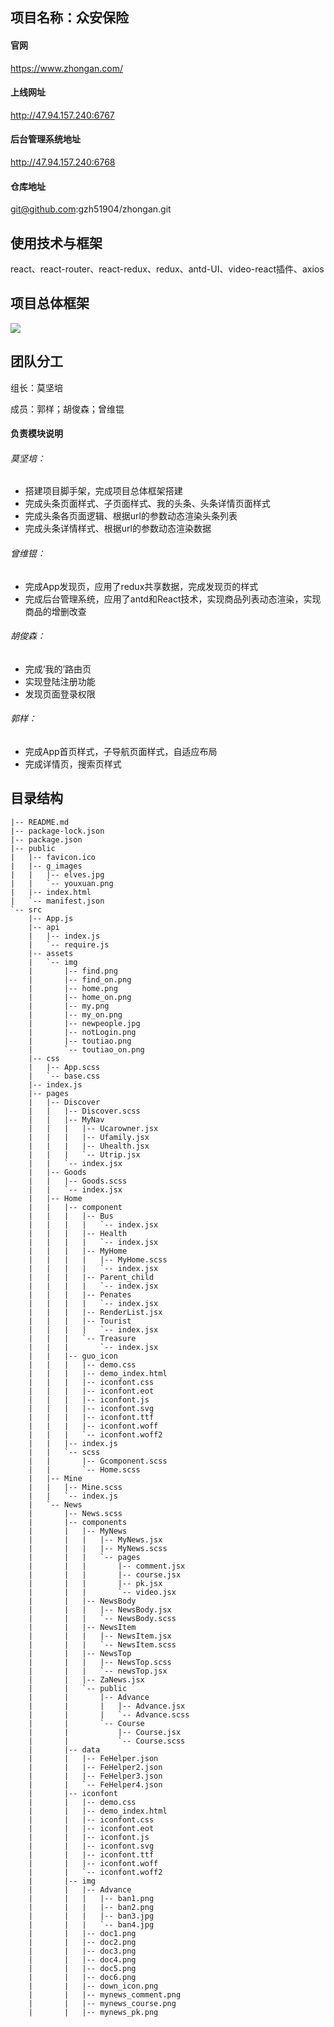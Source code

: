 ## 项目名称：众安保险

#### 官网

https://www.zhongan.com/

#### 上线网址

http://47.94.157.240:6767

#### 后台管理系统地址

http://47.94.157.240:6768

#### 仓库地址

git@github.com:gzh51904/zhongan.git

## 使用技术与框架

react、react-router、react-redux、redux、antd-UI、video-react插件、axios

## 项目总体框架

![](https://github.com/gzh51904/zhongan/blob/dev/zhongan-cli/cli.png)

## 团队分工

组长：莫坚培

成员：郭样；胡俊森；曾维锟

#### 负责模块说明

###### 莫坚培：

- 搭建项目脚手架，完成项目总体框架搭建
- 完成头条页面样式、子页面样式、我的头条、头条详情页面样式
- 完成头条各页面逻辑、根据url的参数动态渲染头条列表
- 完成头条详情样式、根据url的参数动态渲染数据

###### 曾维锟：

- 完成App发现页，应用了redux共享数据，完成发现页的样式
- 完成后台管理系统，应用了antd和React技术，实现商品列表动态渲染，实现商品的增删改查

###### 胡俊森：

- 完成‘我的’路由页
- 实现登陆注册功能
- 发现页面登录权限

###### 郭样：

- 完成App首页样式，子导航页面样式，自适应布局
- 完成详情页，搜索页样式

## 目录结构

```
|-- README.md
|-- package-lock.json
|-- package.json
|-- public
|   |-- favicon.ico
|   |-- g_images
|   |   |-- elves.jpg
|   |   `-- youxuan.png
|   |-- index.html
|   `-- manifest.json
`-- src
    |-- App.js
    |-- api
    |   |-- index.js
    |   `-- require.js
    |-- assets
    |   `-- img
    |       |-- find.png
    |       |-- find_on.png
    |       |-- home.png
    |       |-- home_on.png
    |       |-- my.png
    |       |-- my_on.png
    |       |-- newpeople.jpg
    |       |-- notLogin.png
    |       |-- toutiao.png
    |       `-- toutiao_on.png
    |-- css
    |   |-- App.scss
    |   `-- base.css
    |-- index.js
    |-- pages
    |   |-- Discover
    |   |   |-- Discover.scss
    |   |   |-- MyNav
    |   |   |   |-- Ucarowner.jsx
    |   |   |   |-- Ufamily.jsx
    |   |   |   |-- Uhealth.jsx
    |   |   |   `-- Utrip.jsx
    |   |   `-- index.jsx
    |   |-- Goods
    |   |   |-- Goods.scss
    |   |   `-- index.jsx
    |   |-- Home
    |   |   |-- component
    |   |   |   |-- Bus
    |   |   |   |   `-- index.jsx
    |   |   |   |-- Health
    |   |   |   |   `-- index.jsx
    |   |   |   |-- MyHome
    |   |   |   |   |-- MyHome.scss
    |   |   |   |   `-- index.jsx
    |   |   |   |-- Parent_child
    |   |   |   |   `-- index.jsx
    |   |   |   |-- Penates
    |   |   |   |   `-- index.jsx
    |   |   |   |-- RenderList.jsx
    |   |   |   |-- Tourist
    |   |   |   |   `-- index.jsx
    |   |   |   `-- Treasure
    |   |   |       `-- index.jsx
    |   |   |-- guo_icon
    |   |   |   |-- demo.css
    |   |   |   |-- demo_index.html
    |   |   |   |-- iconfont.css
    |   |   |   |-- iconfont.eot
    |   |   |   |-- iconfont.js
    |   |   |   |-- iconfont.svg
    |   |   |   |-- iconfont.ttf
    |   |   |   |-- iconfont.woff
    |   |   |   `-- iconfont.woff2
    |   |   |-- index.js
    |   |   `-- scss
    |   |       |-- Gcomponent.scss
    |   |       `-- Home.scss
    |   |-- Mine
    |   |   |-- Mine.scss
    |   |   `-- index.js
    |   `-- News
    |       |-- News.scss
    |       |-- components
    |       |   |-- MyNews
    |       |   |   |-- MyNews.jsx
    |       |   |   |-- MyNews.scss
    |       |   |   `-- pages
    |       |   |       |-- comment.jsx
    |       |   |       |-- course.jsx
    |       |   |       |-- pk.jsx
    |       |   |       `-- video.jsx
    |       |   |-- NewsBody
    |       |   |   |-- NewsBody.jsx
    |       |   |   `-- NewsBody.scss
    |       |   |-- NewsItem
    |       |   |   |-- NewsItem.jsx
    |       |   |   `-- NewsItem.scss
    |       |   |-- NewsTop
    |       |   |   |-- NewsTop.scss
    |       |   |   `-- newsTop.jsx
    |       |   |-- ZaNews.jsx
    |       |   `-- public
    |       |       |-- Advance
    |       |       |   |-- Advance.jsx
    |       |       |   `-- Advance.scss
    |       |       `-- Course
    |       |           |-- Course.jsx
    |       |           `-- Course.scss
    |       |-- data
    |       |   |-- FeHelper.json
    |       |   |-- FeHelper2.json
    |       |   |-- FeHelper3.json
    |       |   `-- FeHelper4.json
    |       |-- iconfont
    |       |   |-- demo.css
    |       |   |-- demo_index.html
    |       |   |-- iconfont.css
    |       |   |-- iconfont.eot
    |       |   |-- iconfont.js
    |       |   |-- iconfont.svg
    |       |   |-- iconfont.ttf
    |       |   |-- iconfont.woff
    |       |   `-- iconfont.woff2
    |       |-- img
    |       |   |-- Advance
    |       |   |   |-- ban1.png
    |       |   |   |-- ban2.png
    |       |   |   |-- ban3.jpg
    |       |   |   `-- ban4.jpg
    |       |   |-- doc1.png
    |       |   |-- doc2.png
    |       |   |-- doc3.png
    |       |   |-- doc4.png
    |       |   |-- doc5.png
    |       |   |-- doc6.png
    |       |   |-- down_icon.png
    |       |   |-- mynews_comment.png
    |       |   |-- mynews_course.png
    |       |   |-- mynews_pk.png
```

